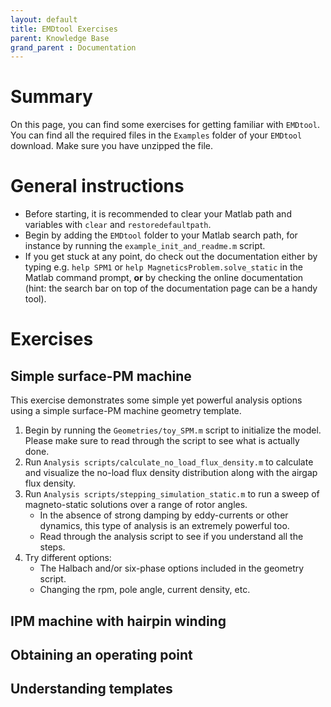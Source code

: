 ```yaml
---
layout: default
title: EMDtool Exercises
parent: Knowledge Base
grand_parent : Documentation
---
```


# Summary

On this page, you can find some exercises for getting familiar with `EMDtool`. You can find all the required files in the `Examples` folder
of your `EMDtool` download. Make sure you have unzipped the file.

# General instructions

* Before starting, it is recommended to clear your Matlab path and variables with `clear` and `restoredefaultpath`.
* Begin by adding the `EMDtool` folder to your Matlab search path, for instance by running the `example_init_and_readme.m` script.
* If you get stuck at any point, do check out the documentation either by typing e.g. `help SPM1` or `help MagneticsProblem.solve_static` in 
the Matlab command prompt, **or** by checking the online documentation (hint: the search bar on top of the documentation page can be a handy
tool).

# Exercises

## Simple surface-PM machine

This exercise demonstrates some simple yet powerful analysis options using a simple surface-PM machine geometry template.

1. Begin by running the `Geometries/toy_SPM.m` script to initialize the model. Please make sure to read through the script to see what 
is actually done.
1. Run `Analysis scripts/calculate_no_load_flux_density.m` to calculate and visualize the no-load flux density distribution along with the airgap
flux density.
1. Run `Analysis scripts/stepping_simulation_static.m` to run a sweep of magneto-static solutions over a range of rotor angles.
	* In the absence of strong damping by eddy-currents or other dynamics, this type of analysis is an extremely powerful too.
	* Read through the analysis script to see if you understand all the steps.
1. Try different options:
	* The Halbach and/or six-phase options included in the geometry script.
	* Changing the rpm, pole angle, current density, etc.

## IPM machine with hairpin winding

## Obtaining an operating point

## Understanding templates